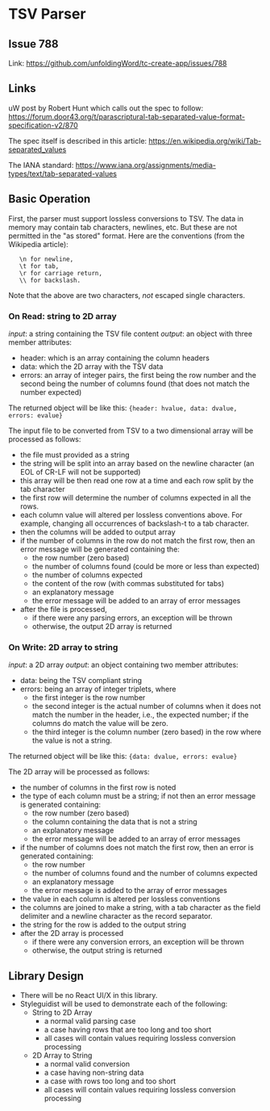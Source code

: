 # TSV Parser

## Issue 788
Link:
https://github.com/unfoldingWord/tc-create-app/issues/788

## Links
uW post by Robert Hunt which calls out the spec to follow:
https://forum.door43.org/t/parascriptural-tab-separated-value-format-specification-v2/870

The spec itself is described in this article:
https://en.wikipedia.org/wiki/Tab-separated_values

The IANA standard:
https://www.iana.org/assignments/media-types/text/tab-separated-values

## Basic Operation

First, the parser must support lossless conversions to TSV. The data in memory may contain tab characters, newlines, etc. But these are not permitted in the "as stored" format. Here are the conventions (from the Wikipedia article):
```
   \n for newline,
   \t for tab,
   \r for carriage return,
   \\ for backslash.
```

Note that the above are two characters, *not* escaped single characters.

### On Read: string to 2D array

*input*: a string containing the TSV file content
*output*: an object with three member attributes:
- header: which is an array containing the column headers
- data: which the 2D array with the TSV data
- errors: an array of integer pairs, the first being the row number and the second being the number of columns found (that does not match the number expected)

The returned object will be like this:
`{header: hvalue, data: dvalue, errors: evalue}`


The input file to be converted from TSV to a two dimensional array will be processed as follows:
- the file must provided as a string
- the string will be split into an array based on the newline character (an EOL of CR-LF will not be supported)
- this array will be then read one row at a time and each row split by the tab character
- the first row will determine the number of columns expected in all the rows.
- each column value will altered per lossless conventions above. For example, changing all occurrences of backslash-t to a tab character.
- then the columns will be added to output array
- if the number of columns in the row do not match the first row, then an error message will be generated containing the:
	- the row number (zero based)
	- the number of columns found (could be more or less than expected)
	- the number of columns expected
	- the content of the row (with commas substituted for tabs)
	- an explanatory message
	- the error message will be added to an array of error messages
- after the file is processed, 
	- if there were any parsing errors, an exception will be thrown
	- otherwise, the output 2D array is returned


### On Write: 2D array to string

*input*: a 2D array
*output*: an object containing two member attributes:
- data: being the TSV compliant string
- errors: being an array of integer triplets, where
	- the first integer is the row number
	- the second integer is the actual number of columns when it does not match the number in the header, i.e., the expected number; if the columns do match the value will be zero.
	- the third integer is the column number (zero based) in the row where the value is not a string.

The returned object will be like this:
`{data: dvalue, errors: evalue}`

The 2D array will be processed as follows:
- the number of columns in the first row is noted
- the type of each column must be a string; if not then an error message is generated containing:
	- the row number (zero based)
	- the column containing the data that is not a string
	- an explanatory message
	- the error message will be added to an array of error messages
- if the number of columns does not match the first row, then an error is generated containing:
	- the row number
	- the number of columns found and the number of columns expected
	- an explanatory message
	- the error message is added to the array of error messages
- the value in each column is altered per lossless conventions
- the columns are joined to make a string, with a tab character as the field delimiter and a newline character as the record separator.
- the string for the row is added to the output string
- after the 2D array is processed
	- if there were any conversion errors, an exception will be thrown
	- otherwise, the output string is returned

## Library Design

- There will be no React UI/X in this library.
- Styleguidist will be used to demonstrate each of the following:
	- String to 2D Array
		- a normal valid parsing case
		- a case having rows that are too long and too short
		- all cases will contain values requiring lossless conversion processing
	- 2D Array to String
		- a normal valid conversion
		- a case having non-string data
		- a case with rows too long and too short
		- all cases will contain values requiring lossless conversion processing

